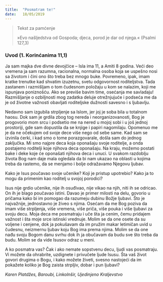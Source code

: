 ```yaml
---
title:  "Posmatram te!"
date:   18/05/2019
---
```


> <p>Tekst za pamćenje</p>
> »Evo našljedstva od Gospoda; djeca, porod je dar od njega.« (Psalmi 127,3)

### Uvod (1. Korinćanima 11,1)  

Ja sam majka dve divne devojčice – Isla ima 11, a Amiti 8 godina. Veći deo vremena ja sam razumna, racionalna, normalna osoba koja se uspešno nosi sa životom i čini ono što treba bez mnogo buke. Povremeno, ipak, imam kratke trenutke kad shvatim izuzetnu, svetu odgovornost roditeljstva. Tada zastanem i razmišljam o tom čudesnom položaju u kom se nalazim, koji me ispunjava poniznošću. Ako se previše bavim time, osećanja me savladaju! Razmišljanje o ozbiljnosti mog zadatka deluje otrežnjujuće i podseća me da je od životne važnosti obavljati roditeljske dužnosti savesno i s ljubavlju.

Nedavno sam izgubila strpljenje sa Islom, jer joj je soba bila u totalnom haosu. Dok sam je grdila zbog tog nereda i neorganizovanosti, Bog je progovorio mom srcu i podsetio me na nered u mojoj sobi i u još jednoj prostoriji, gde sam dopustila da se knjige i papiri nagomilaju. Opomenuo me je da ne očekujem od svoje dece više nego od sebe same. Kad sam se izvinila ćerki, i kad smo o tome porazgovarale, došla sam do jednog zaključka. Mi smo najpre deca koja oponašaju svoje roditelje, a onda postajemo roditelji koje njihova deca oponašaju. Na kraju, možemo postati bake i deke koje će oponašati njihova deca i unuci. U svakom razdoblju života Bog nam daje mala ogledala da bi nam ukazao na oblasti u kojima treba da rastemo, da se menjamo i bolje odražavamo Njegovu ljubav.

Kako je Isus poučavao svoje učenike? Koji je pristup upotrebio? Kako ja to mogu da primenim kao roditelj u svojoj porodici?

Isus nije grdio učenike, nije ih osuđivao, nije vikao na njih, niti ih se odricao. On ih je blago poučavao istini. Davao je primer milosti na delu, govorio u pričama kako bi im pomogao da razumeju dubinu Božje ljubavi. Što je najvažnije, jednostavno je živeo s njima. Osećam da me Bog poziva da imam više strpljenja, više vremena, više priča, više pouka i više ljubavi za svoju decu. Moja deca me posmatraju i uče šta ja cenim, čemu pridajem važnost i šta moje srce istinski vrednuje. Molim se da one osete da su voljene i cenjene, dok ja pokušavam da im pružim makar letimičan uvid u čudesnu, neizmernu ljubav koju Bog ima prema njima. Molim se da one nađu svoju Bogom danu svrhu dok ih ja obučavam da budu sve što treba da budu. Molim se da vide Isusov odraz u meni.  

A ko posmatra vas? Čak i ako nemate sopstvenu decu, ljudi vas posmatraju. Vi možete da ohrabrite, uzdignete i privučete ljude Isusu. Šta vaš život govori drugima o Bogu, i kako možete živeti, svesno nastojeći da im pokažete koliko je Bog zaista strpljiv, dobar i pun ljubavi?

*Karen Platdžes, Baroubi, Linkolnšir, Ujedinjeno Kraljevstvo*
